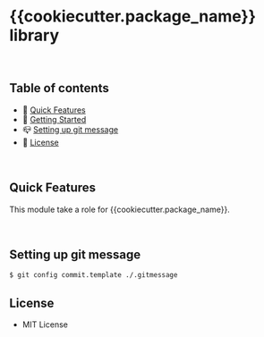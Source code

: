 # {{cookiecutter.package_name}} library

<br/>

## Table of contents

- 🏅 [Quick Features](#quick-features)
- 🚀 [Getting Started](#getting-started)
- 📪 [Setting up git message](#setting-up-git-meesage)
- 🔖 [License](#license)

<br/>

## Quick Features

This module take a role for {{cookiecutter.package_name}}.

<br/>


## Setting up git message
```bash
$ git config commit.template ./.gitmessage
```


## License

- MIT License
